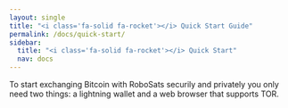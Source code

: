 ```yaml
---
layout: single
title: "<i class='fa-solid fa-rocket'></i> Quick Start Guide"
permalink: /docs/quick-start/
sidebar:
  title: "<i class='fa-solid fa-rocket'></i> Quick Start"
  nav: docs
--- 
```

To start exchanging Bitcoin with RoboSats securily and privately you only need two things: a lightning wallet and a web browser that supports TOR.